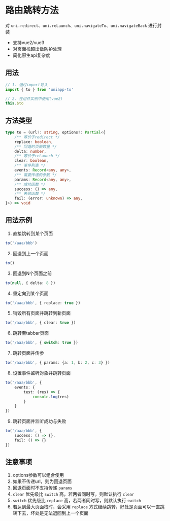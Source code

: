 # 路由跳转方法

对 `uni.redirect`、`uni.reLaunch`、`uni.navigateTo`、`uni.navigateBack` 进行封装

- 支持vue2/vue3
- 对页面栈超出做防护处理
- 简化原生api复杂度

## 用法
```ts
// 1. 通过import导入
import { to } from 'uniapp-to'

// 2. 在组件实例中使用(vue2)
this.$to
```

## 方法类型
```ts
type to = (url?: string, options?: Partial<{
    /** 等价于redirect */
    replace: boolean,
    /** 回退的页面数量 */
    delta: number,
    /** 等价于reLaunch */
    clear: boolean,
    /** 事件列表 */
    events: Record<any, any>,
    /** 需要传递的参数 */
    params: Record<any, any>,
    /** 成功函数 */
    success: () => any,
    /** 失败函数 */
    fail: (error: unknown) => any,
}>) => void
```

## 用法示例

1. 直接跳转到某个页面
```ts
to('/aaa/bbb')
```

2. 回退到上一个页面
```ts
to()
```

3. 回退到N个页面之前
```ts
to(null, { delta: 8 })
```

4. 重定向到某个页面
```ts
to('/aaa/bbb', { replace: true })
```

5. 销毁所有页面并跳转到新页面
```ts
to('/aaa/bbb', { clear: true })
```

6. 跳转至tabbar页面
```ts
to('/aaa/bbb', { switch: true })
```

7. 跳转页面并传参
```ts
to('/aaa/bbb', { params: {a: 1, b: 2, c: 3} })
```

8. 设置事件监听对象并跳转页面
```ts
to('/aaa/bbb', {
    events: {
        test: (res) => {
            console.log(res)
        }
    }
})
```

9. 跳转页面并监听成功与失败
```ts
to('/aaa/bbb', {
    success: () => {},
    fail: () => {}
})
```

## 注意事项

1. options参数可以组合使用
2. 如果不传递url，则为回退页面
3. 回退页面时不支持传递 `params` 
4. `clear` 优先级比 `switch` 高，若两者同时写，则默认执行 `clear`
5. `switch` 优先级比 `replace` 高，若两者同时写，则默认执行 `switch`
6. 若达到最大页面栈时，会采用 `replace` 方式继续跳转，好处是页面可以一直跳转下去，坏处是无法退回到上一个页面